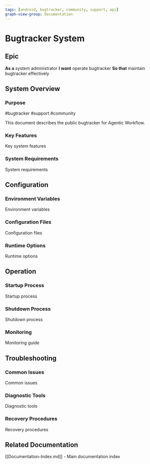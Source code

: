 ```yaml
---
tags: [android, bugtracker, community, support, api]
graph-view-group: Documentation
---
```


# Bugtracker System

## Epic
**As a** system administrator
**I want** operate bugtracker
**So that** maintain bugtracker effectively

## System Overview

### Purpose
#bugtracker #support #community

This document describes the public bugtracker for Agentic Workflow.

### Key Features
Key system features

### System Requirements
System requirements

## Configuration

### Environment Variables
Environment variables

### Configuration Files
Configuration files

### Runtime Options
Runtime options

## Operation

### Startup Process
Startup process

### Shutdown Process
Shutdown process

### Monitoring
Monitoring guide

## Troubleshooting

### Common Issues
Common issues

### Diagnostic Tools
Diagnostic tools

### Recovery Procedures
Recovery procedures

## Related Documentation
[[Documentation-Index.md]] - Main documentation index
